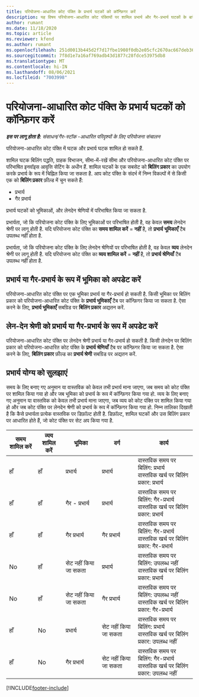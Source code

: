 ```yaml
---
title: परियोजना-आधारित कोट पंक्ति के प्रभार्य घटकों को कॉन्फ़िगर करें
description: यह विषय परियोजना-आधारित कोट पंक्तियों पर शामिल प्रभार्य और गैर-प्रभार्य घटकों के बारे में जानकारी प्रदान करता है.
author: rumant
ms.date: 11/18/2020
ms.topic: article
ms.reviewer: kfend
ms.author: rumant
ms.openlocfilehash: 251d0013b445d2f7d17fbe1908f0db2e05cfc2670ac667deb363c98f608a2aef
ms.sourcegitcommit: 7f8d1e7a16af769adb43d1877c28fdce53975db8
ms.translationtype: MT
ms.contentlocale: hi-IN
ms.lasthandoff: 08/06/2021
ms.locfileid: "7003998"
---
```

# <a name="configure-the-chargeable-components-of-a-project-based-quote-line"></a>परियोजना-आधारित कोट पंक्ति के प्रभार्य घटकों को कॉन्फ़िगर करें

_**इस पर लागू होता है:** संसाधन/गैर-स्टॉक -आधारित परिदृश्यों के लिए परियोजना संचालन_

परियोजना-आधारित कोट पंक्ति में घटक और प्रभार्य घटक शामिल हो सकते हैं.

शामिल घटक बिलिंग पद्धति, ग्राहक विभाजन, सीमा-में-रखें सीमा और परियोजना-आधारित कोट पंक्ति पर परिभाषित इनवॉइस आवृत्ति सेटिंग के अधीन हैं.
शामिल घटकों के एक सबसेट को **बिलिंग प्रकार** का उपयोग करके प्रभार्य के रूप में चिह्नित किया जा सकता है. आप कोट पंक्ति के संदर्भ में निम्न विकल्पों में से किसी एक को **बिलिंग प्रकार** फ़ील्ड में चुन सकते हैं:

   - प्रभार्य
   - गैर प्रभार्य

प्रभार्य घटकों को भूमिकाओं, और लेनदेन श्रेणियों में परिभाषित किया जा सकता है.

प्रभार्यता, जो कि परियोजना कोट पंक्ति के लिए भूमिकाओं पर परिभाषित होती है, वह केवल **समय** लेनदेन श्रेणी पर लागू होती है. यदि परियोजना कोट पंक्ति का **समय शामिल करें** = **नहीं** है, तो **प्रभार्य भूमिकाएँ** टैब उपलब्ध नहीं होता है.

प्रभार्यता, जो कि परियोजना कोट पंक्ति के लिए लेनदेन श्रेणियों पर परिभाषित होती है, वह केवल **व्यय** लेनदेन श्रेणी पर लागू होती है. यदि परियोजना कोट पंक्ति का **व्यय शामिल करें** = **नहीं** है, तो **प्रभार्य श्रेणियाँ** टैब उपलब्ध नहीं होता है.

## <a name="update-a-role-to-be-chargeable-or-non-chargeable"></a>प्रभार्य या गैर-प्रभार्य के रूप में भूमिका को अपडेट करें
परियोजना-आधारित कोट पंक्ति पर एक भूमिका प्रभार्य या गैर-प्रभार्य हो सकती है. किसी भूमिका पर बिलिंग प्रकार को परियोजना-आधारित कोट पंक्ति के **प्रभार्य भूमिकाएँ** टैब पर कॉन्फ़िगर किया जा सकता है. ऐसा करने के लिए, **प्रभार्य भूमिकाएँ** सबग्रिड पर **बिलिंग प्रकार** अद्यतन करें. 

## <a name="update-a-transaction-category-to-be-chargeable-or-non-chargeable"></a>लेन-देन श्रेणी को प्रभार्य या गैर-प्रभार्य के रूप में अपडेट करें
परियोजना-आधारित कोट पंक्ति पर लेनदेन श्रेणी प्रभार्य या गैर-प्रभार्य हो सकती है. किसी लेनदेन पर बिलिंग प्रकार को परियोजना-आधारित कोट पंक्ति के **प्रभार्य श्रेणियाँ** टैब पर कॉन्फ़िगर किया जा सकता है. ऐसा करने के लिए, **बिलिंग प्रकार** फ़ील्ड का **प्रभार्य श्रेणी** सबग्रिड पर अद्यतन करें. 

## <a name="resolve-chargeability"></a>प्रभार्य योग्य को सुलझाएं

समय के लिए बनाए गए अनुमान या वास्तविक को केवल तभी प्रभार्य माना जाएगा, जब समय को कोट पंक्ति पर शामिल किया गया हो और जब भूमिका को प्रभार्य के रूप में कॉन्फ़िगर किया गया हो.
व्यय के लिए बनाए गए अनुमान या वास्तविक को केवल तभी प्रभार्य माना जाएगा, जब व्यय को कोट पंक्ति पर शामिल किया गया हो और जब कोट पंक्ति पर लेनदेन श्रेणी को प्रभार्य के रूप में कॉन्फ़िगर किया गया हो. निम्न तालिका दिखाती है कि कैसे प्रभार्यता प्रत्येक वास्तविक पर डिफ़ॉल्ट होती है. डिफ़ॉल्ट, शामिल घटकों और उस बिलिंग प्रकार पर आधारित होते हैं, जो कोट पंक्ति पर सेट अप किया गया है.

| समय शामिल करें | व्यय शामिल करें | भूमिका | वर्ग | कार्य |
| --- | --- | --- | --- | --- |
| हाँ | हाँ | प्रभार्य | प्रभार्य | वास्तविक समय पर बिलिंग: प्रभार्य </br>वास्तविक खर्च पर बिलिंग प्रकार: प्रभार्य |
| हाँ | हाँ | गैर - प्रभार्य | प्रभार्य | वास्तविक समय पर बिलिंग: गैर-प्रभार्य </br>वास्तविक खर्च पर बिलिंग प्रकार: प्रभार्य |
| हाँ | हाँ | गैर प्रभार्य | गैर प्रभार्य | वास्तविक समय पर बिलिंग: गैर-प्रभार्य </br>वास्तविक खर्च पर बिलिंग प्रकार: गैर-प्रभार्य |
| No | हाँ | सेट नहीं किया जा सकता | प्रभार्य | वास्तविक समय पर बिलिंग: उपलब्ध नहीं </br>वास्तविक खर्च पर बिलिंग प्रकार: प्रभार्य |
| No | हाँ | सेट नहीं किया जा सकता | गैर प्रभार्य | वास्तविक समय पर बिलिंग: उपलब्ध नहीं </br>वास्तविक खर्च पर बिलिंग प्रकार: गैर-प्रभार्य |
| हाँ | No | प्रभार्य | सेट नहीं किया जा सकता | वास्तविक समय पर बिलिंग: प्रभार्य </br>वास्तविक खर्च पर बिलिंग प्रकार: उपलब्ध नहीं |
| हाँ | No | गैर प्रभार्य | सेट नहीं किया जा सकता | वास्तविक समय पर बिलिंग: गैर-प्रभार्य </br> वास्तविक खर्च पर बिलिंग प्रकार: उपलब्ध नहीं |


[!INCLUDE[footer-include](../includes/footer-banner.md)]